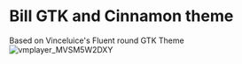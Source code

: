 # Bill GTK and Cinnamon theme
Based on Vinceluice's Fluent round GTK Theme
![vmplayer_MVSM5W2DXY](https://user-images.githubusercontent.com/31783838/171256762-7911f6d5-46cc-40c6-ba15-520e2ddd25a8.png)
